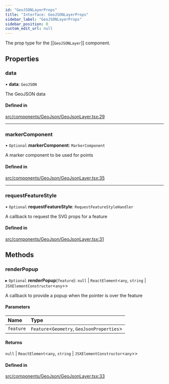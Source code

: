```yaml
---
id: "GeoJSONLayerProps"
title: "Interface: GeoJSONLayerProps"
sidebar_label: "GeoJSONLayerProps"
sidebar_position: 0
custom_edit_url: null
---
```


The prop type for the [[`GeoJSONLayer`]] component.

## Properties

### data

• **data**: `GeoJSON`

The GeoJSON data

#### Defined in

[src/components/GeoJson/GeoJsonLayer.tsx:29](https://github.com/rob-blackbourn/jetblack-map/blob/3b34dfe/src/components/GeoJson/GeoJsonLayer.tsx#L29)

___

### markerComponent

• `Optional` **markerComponent**: `MarkerComponent`

A marker component to be used for points

#### Defined in

[src/components/GeoJson/GeoJsonLayer.tsx:35](https://github.com/rob-blackbourn/jetblack-map/blob/3b34dfe/src/components/GeoJson/GeoJsonLayer.tsx#L35)

___

### requestFeatureStyle

• `Optional` **requestFeatureStyle**: `RequestFeatureStyleHandler`

A callback to request the SVG props for a feature

#### Defined in

[src/components/GeoJson/GeoJsonLayer.tsx:31](https://github.com/rob-blackbourn/jetblack-map/blob/3b34dfe/src/components/GeoJson/GeoJsonLayer.tsx#L31)

## Methods

### renderPopup

▸ `Optional` **renderPopup**(`feature`): ``null`` \| `ReactElement`<`any`, `string` \| `JSXElementConstructor`<`any`\>\>

A callback to provide a popup when the pointer is over the feature

#### Parameters

| Name | Type |
| :------ | :------ |
| `feature` | `Feature`<`Geometry`, `GeoJsonProperties`\> |

#### Returns

``null`` \| `ReactElement`<`any`, `string` \| `JSXElementConstructor`<`any`\>\>

#### Defined in

[src/components/GeoJson/GeoJsonLayer.tsx:33](https://github.com/rob-blackbourn/jetblack-map/blob/3b34dfe/src/components/GeoJson/GeoJsonLayer.tsx#L33)
